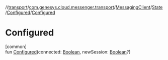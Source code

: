 //[transport](../../../../../index.md)/[com.genesys.cloud.messenger.transport](../../../index.md)/[MessagingClient](../../index.md)/[State](../index.md)/[Configured](index.md)/[Configured](-configured.md)

# Configured

[common]\
fun [Configured](-configured.md)(connected: [Boolean](https://kotlinlang.org/api/latest/jvm/stdlib/kotlin/-boolean/index.html), newSession: [Boolean](https://kotlinlang.org/api/latest/jvm/stdlib/kotlin/-boolean/index.html)?)
